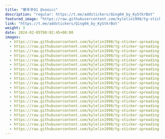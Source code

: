 ```yaml
---
title: "懒羊羊01 @xooicc"
description: "regular: https://t.me/addstickers/Qing04_by_KyStkrBot"
featured_image: "https://raw.githubusercontent.com/kylelin1998/tg-sticker-spreading-worldwide-images/main/img/df6afcc6-70d1-4f9b-b244-a3653d6cbc81.jpg"
link: "https://t.me/addstickers/Qing04_by_KyStkrBot"
weight: 3
date: 2024-02-05T08:02:45+08:00
images:
  - https://raw.githubusercontent.com/kylelin1998/tg-sticker-spreading-worldwide-images/main/img/df6afcc6-70d1-4f9b-b244-a3653d6cbc81.jpg
  - https://raw.githubusercontent.com/kylelin1998/tg-sticker-spreading-worldwide-images/main/img/77bf42c5-aaf7-4177-bc01-d95ed15f868e.jpg
  - https://raw.githubusercontent.com/kylelin1998/tg-sticker-spreading-worldwide-images/main/img/d6ac5937-9e81-4f92-a54b-2c8261b167e4.jpg
  - https://raw.githubusercontent.com/kylelin1998/tg-sticker-spreading-worldwide-images/main/img/2d83299b-dbd0-4299-ba32-a554e1ddb519.jpg
  - https://raw.githubusercontent.com/kylelin1998/tg-sticker-spreading-worldwide-images/main/img/363cb51b-91b7-49ce-8e84-c9cb9ece125c.jpg
  - https://raw.githubusercontent.com/kylelin1998/tg-sticker-spreading-worldwide-images/main/img/9da3c95c-d357-419a-ab46-6143430f72ad.jpg
  - https://raw.githubusercontent.com/kylelin1998/tg-sticker-spreading-worldwide-images/main/img/e298fa27-c694-4e2a-94cc-1e612bd777ae.jpg
  - https://raw.githubusercontent.com/kylelin1998/tg-sticker-spreading-worldwide-images/main/img/86b18e94-ec12-4f3a-a563-01bb552f997a.jpg
  - https://raw.githubusercontent.com/kylelin1998/tg-sticker-spreading-worldwide-images/main/img/04b10a7a-ad09-46a9-a4c0-bc71938d548d.jpg
  - https://raw.githubusercontent.com/kylelin1998/tg-sticker-spreading-worldwide-images/main/img/649a580e-6529-4d9e-8c09-0cb901a0492d.jpg
  - https://raw.githubusercontent.com/kylelin1998/tg-sticker-spreading-worldwide-images/main/img/2dce9311-02d8-4cb8-9c85-bdc96674f0c3.jpg
  - https://raw.githubusercontent.com/kylelin1998/tg-sticker-spreading-worldwide-images/main/img/ecb4f701-5369-437f-8465-a959d8900473.jpg
  - https://raw.githubusercontent.com/kylelin1998/tg-sticker-spreading-worldwide-images/main/img/19cbb615-d979-40cd-8ec6-496a8dba3fd6.jpg
  - https://raw.githubusercontent.com/kylelin1998/tg-sticker-spreading-worldwide-images/main/img/727a05a0-d6e3-46ff-b40a-0f092c87f5ab.jpg
  - https://raw.githubusercontent.com/kylelin1998/tg-sticker-spreading-worldwide-images/main/img/66fc1096-0cb0-4ce3-ad4e-49d6df6afcc8.jpg
  - https://raw.githubusercontent.com/kylelin1998/tg-sticker-spreading-worldwide-images/main/img/2c996132-cb11-4668-9055-227b6681cac2.jpg
  - https://raw.githubusercontent.com/kylelin1998/tg-sticker-spreading-worldwide-images/main/img/50f33ccb-9aab-4cbe-be4c-6115a60fed57.jpg
  - https://raw.githubusercontent.com/kylelin1998/tg-sticker-spreading-worldwide-images/main/img/06e73d53-ee06-4b4b-803b-f44d7aec0d22.jpg
  - https://raw.githubusercontent.com/kylelin1998/tg-sticker-spreading-worldwide-images/main/img/efce5570-d930-40c1-85e3-4c17bbd80f9e.jpg
  - https://raw.githubusercontent.com/kylelin1998/tg-sticker-spreading-worldwide-images/main/img/3fe0c459-68ae-45fd-9aaa-603aece0d415.jpg
---
```


